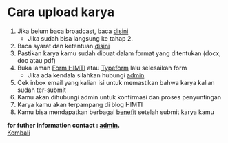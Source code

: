 # Cara upload karya

1. Jika belum baca broadcast, baca [disini](https://himtiuinjkt.or.id/)
   - Jika sudah bisa langsung ke tahap 2.
2. Baca syarat dan ketentuan [disini](https://himtiuinjkt.or.id/)
3. Pastikan karya kamu sudah dibuat dalam format yang ditentukan (docx, doc atau pdf)
4. Buka laman [Form HIMTI](https://himtiuinjkt.or.id/blog/formulir/735/#) atau [Typeform](https://himtiblog.typeform.com/to/KdaC1fdL) lalu selesaikan form
   - Jika ada kendala silahkan hubungi [admin](https://wa.me/6289638065793)
6. Cek inbox email yang kalian isi untuk memastikan bahwa karya kalian sudah ter-submit
7. Kamu akan dihubungi admin untuk konfirmasi dan proses penyuntingan
8. Karya kamu akan terpampang di blog HIMTI
9. Kamu bisa mendapatkan berbagai [benefit](https://github.com/GajAhmadaaa/blog/blob/main/Benefit.md) setelah submit karya kamu

**for futher information contact : [admin](https://wa.me/6289638065793?text=mau+nanya+tentang+blog+dong).**\
[Kembali](https://github.com/GajAhmadaaa/HIMITIBLOG)
